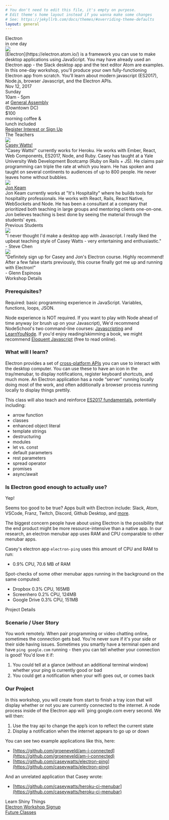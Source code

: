 ```yaml
---
# You don't need to edit this file, it's empty on purpose.
# Edit theme's home layout instead if you wanna make some changes
# See: https://jekyllrb.com/docs/themes/#overriding-theme-defaults
layout: general
---
```



<div class="bg-purp tc">
<div class="dib pv3">
  <div class="f2 tracked">Electron</div>
  <div class="f5">in one day</div>
</div>
</div>


<div class="bg-purp-light pa3 pa4-ns tc">

<div class="flex items-center justify-center">
  <img src="/class-photo-banner.jpg" class="banner mh4 mv3">
</div>

<div class="flex flex-column flex-row-ns mh4">
  <div class="measure dib tl mh4-ns" markdown="1">
  [Electron](https://electron.atom.io/) is a framework you can use to make desktop applications using JavaScript. You may have already used an Electron app - the Slack desktop app and the text editor Atom are examples.
  </div>
  <div class="measure dib tl mh4-ns" markdown="1">
  In this one-day workshop, you'll produce your own fully-functioning Electron app from scratch. You'll learn about modern javascript (ES2017), Node.js, browser Javascript, and the Electron APIs.
  </div>
</div>

<div class="flex flex-column flex-row-ns items-center items-stretch justify-center">
  <div class="tc pa3 ma3 ba b--purple bg-purp-light flex flex-column justify-center">
    <div>Nov 12, 2017</div>
    <div>Sunday</div>
    <div>10am - 5pm</div>
  </div>
  <div class="tc pa3 ma3 ba b--purple bg-purp-light flex flex-column justify-center">
    <div>at <a href="https://generalassemb.ly/locations/washington-dc" class="">General Assembly</a></div>
    <div>(Downtown DC)</div>
  </div>
  <div class="tc pa3 ma3 ba b--purple bg-purp-light flex flex-column justify-center">
    <div>$100</div>
    <div>morning coffee &amp;</div>
    <div>lunch included</div>
  </div>
</div>

<a href="https://ti.to/learn-shiny-things/learn-electron" class="link ma3 dib">
  <div class="tc pa3 ba br4 b--purple bg-purp bg-hover-purp-dark shadow-3">
    Register Interest or Sign Up
  </div>
</a>

</div>


<div class="bg-purp pa3 pa5-ns tc flex items-center justify-center">
<div class="dib tl" markdown="1">

<div class="tc f2 mb3 mb5-ns">The Teachers</div>

<div class="flex flex-column flex-row-ns items-center justify-center mt4">
  <a href="http://caseywatts.com/"><img src="/headshot-casey.jpg" class="headshot"></a>
  <div class="ma3 ml5-ns measure-wide">
    <a href="http://caseywatts.com/" class="link"><div class="f3">Casey Watts!</div></a>
    <div class="f5 mt3">"Casey Watts!" currently works for Heroku. He works with Ember, React, Web Components, ES2017, Node, and Ruby. Casey has taught at a Yale University Web Development Bootcamp (Ruby on Rails + JS). He claims pair programming can triple the rate at which you learn. He has spoken and taught on several continents to audiences of up to 800 people. He never leaves home without bubbles.</div>
  </div>
</div>

<div class="flex flex-column flex-row-ns items-center justify-center mt4">
  <a href="http://jonkeam.com/"><img src="/headshot-jon.jpg" class="headshot"></a>
  <div class="ma3 ml5-ns measure-wide">
    <a href="http://jonkeam.com/" class="link"><div class="f3">Jon Keam</div></a>
    <div class="f5 mt3">Jon Keam currently works at "It's Hospitality" where he builds tools for hospitality professionals. He works with React, Rails, React Native, WebSockets and Node. He has been a consultant at a company that prioritized both teaching in large groups and mentoring clients one-on-one. Jon believes teaching is best done by seeing the material through the students' eyes.</div>
  </div>
</div>

</div>
</div>

<div class="bg-purp-light pa3 pa5-ns tc flex items-center justify-center">
<div class="dib tl" markdown="1">

<div class="tc f2 mb3 mb5-ns">Previous Students</div>

<div class="flex flex-column flex-row-ns items-center justify-center mt4">
  <img src="/headshot-steve.jpg" class="headshot">
  <div class="ma3 ml5-ns measure-wide">
    <div class="f5 mt3">"I never thought I'd make a desktop app with Javascript. I really liked the upbeat teaching style of Casey Watts - very entertaining and enthusiastic."</div>
    <div class="f4 fr">- Steve Chen</div>
  </div>
</div>

<div class="flex flex-column flex-row-ns items-center justify-center mt4">
  <img src="/headshot-glenn.jpg" class="headshot">
  <div class="ma3 ml5-ns measure-wide">
    <div class="f5 mt3">"Definitely sign up for Casey and Jon's Electron course. Highly recommend! After a few false starts previously, this course finally got me up and running with Electron!"</div>
    <div class="f4 fr">- Glenn Espinosa</div>
  </div>
</div>

</div>
</div>


<div class="bg-purp pa3 pa5-ns tc">
<div class="measure-wide dib tl" markdown="1">

<div class="tc f2 mb3 mb5-ns">Workshop Details</div>

### Prerequisites?

Required: basic programming experience in JavaScript. Variables, functions, loops, JSON.

Node experience is NOT required. If you want to play with Node ahead of time anyway (or brush up on your Javascript), We'd recommend NodeSchool's two command-line courses: [Javascripting](https://github.com/workshopper/javascripting) and [LearnYouNode](https://github.com/workshopper/learnyounode). If you'd enjoy reading/skimming a book, we might recommend [Eloquent Javascript](http://eloquentjavascript.net/) (free to read online).


### What will I learn?
Electron provides a set of [cross-platform APIs](https://github.com/electron/electron-api-demos) you can use to interact with the desktop computer. You can use these to have an icon in the tray/menubar, to display notifications, register keyboard shortcuts, and much more. An Electron application has a node “server” running locally doing most of the work, and often additionally a browser process running locally to display things prettily.

This class will also teach and reinforce [ES2017 fundamentals](https://github.com/lukehoban/es6features), potentially including:
  - arrow function
  - classes
  - enhanced object literal
  - template strings
  - destructuring
  - modules
  - let vs. const
  - default parameters
  - rest parameters
  - spread operator
  - promises
  - async/await


### Is Electron good enough to actually use?

Yep!

Seems too good to be true? Apps built with Electron include: Slack, Atom, VSCode, Franz, Twitch, Discord, Github Desktop, and [more](https://electron.atom.io/apps/).

The biggest concern people have about using Electron is the possibility that the end product might be more resource-intensive than a native app. In our research, an electron menubar app uses RAM and CPU comparable to other menubar apps.

Casey's electron app `electron-ping` uses this amount of CPU and RAM to run:
- 0.9% CPU, 70.6 MB of RAM

Spot-checks of some other menubar apps running in the background on the same computed:
- Dropbox 0.3% CPU, 165MB
- Screenhero 0.2% CPU, 124MB
- Google Drive 0.3% CPU, 151MB

</div>
</div>




<div class="bg-purp-light pa3 pa5-ns tc">
<div class="measure-wide dib tl" markdown="1">

<div class="tc f2 mb3 mb5-ns">Project Details</div>

### Scenario / User Story
You work remotely. When pair programming or video chatting online, sometimes the connection gets bad.
You're never sure if it's your side or their side having issues.
Sometimes you smartly have a terminal open and have `ping google.com` running - then you can tell whether your connection is good!
You'd love it if:

1. You could tell at a glance (without an additional terminal window) whether your ping is currently good or bad
2. You could get a notification when your wifi goes out, or comes back


### Our Project
In this workshop, you will create from start to finish a tray icon that will display whether or not you are currently connected to the internet. A node process inside of the Electron app will `ping google.com every second. We will then:

1. Use the tray api to change the app’s icon to reflect the current state
2. Display a notification when the internet appears to go up or down

You can see two example applications like this, here:

- [https://github.com/groeneveld/am-i-connected](https://github.com/groeneveld/am-i-connected)
- [https://github.com/caseywatts/electron-ping](https://github.com/caseywatts/electron-ping)

And an unrelated application that Casey wrote:

- [https://github.com/caseywatts/heroku-ci-menubar](https://github.com/caseywatts/heroku-ci-menubar)


</div>
</div>

<div class="bg-purp pa3 tl tc-ns">Learn Shiny Things</div>

<div class="floaty">
<a href="https://ti.to/learn-shiny-things/learn-electron" class="link" target="_blank">
  <div class="f7 tc pa3 ba br4 b--purple bg-purp bg-hover-purp-dark shadow-3 mw5 ma2">
    Electron Workshop Signup
  </div>
</a>
<a href="https://goo.gl/forms/xd3HzsEangcI95pi2" class="link" target="_blank">
  <div class="f7 tc pa3 ba br4 b--purple bg-purp bg-hover-purp-dark shadow-3 mw5 ma2">
    Future Classes
  </div>
</a>
</div>


<!-- Global Site Tag (gtag.js) - Google Analytics -->
<script async src="https://www.googletagmanager.com/gtag/js?id=UA-107694077-1"></script>
<script>
  window.dataLayer = window.dataLayer || [];
  function gtag(){dataLayer.push(arguments);}
  gtag('js', new Date());
  gtag('config', 'UA-107694077-1', {'pagename': 'electron'});
</script>
